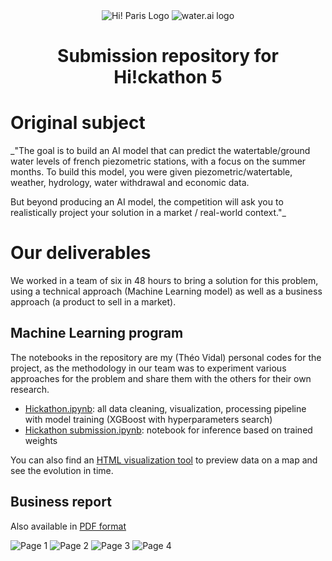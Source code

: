 <div align="center">
    <img src="assets/hiparis.jpg" alt="Hi! Paris Logo">
    <img src="assets/waterai.png" alt="water.ai logo">
    <h1>Submission repository for Hi!ckathon 5</h1>
</div>

# Original subject

_"The goal is to build an AI model that can predict the watertable/ground water levels of french piezometric stations, with a focus on the summer months. To build this model, you were given piezometric/watertable, weather, hydrology, water withdrawal and economic data.

But beyond producing an AI model, the competition will ask you to realistically project your solution in a market / real-world context."_

# Our deliverables

We worked in a team of six in 48 hours to bring a solution for this problem, using a technical approach (Machine Learning model) as well as a business approach (a product to sell in a market).

## Machine Learning program

The notebooks in the repository are my (Théo Vidal) personal codes for the project, as the methodology in our team was to experiment various approaches for the problem and share them with the others for their own research. 

- [Hickathon.ipynb](./Hickathon.ipynb): all data cleaning, visualization, processing pipeline with model training (XGBoost with hyperparameters search)
- [Hickathon submission.ipynb](./Hickathon%20submission.ipynb): notebook for inference based on trained weights

You can also find an [HTML visualization tool](./docs/visualization.html) to preview data on a map and see the evolution in time.

## Business report

Also available in [PDF format](./docs/water.ai%20-%20Scientific&Business%20approach.pdf)

![Page 1](./docs/water.ai%20-%20Scientific&Business%20approach-1.png)
![Page 2](./docs/water.ai%20-%20Scientific&Business%20approach-2.png)
![Page 3](./docs/water.ai%20-%20Scientific&Business%20approach-3.png)
![Page 4](./docs/water.ai%20-%20Scientific&Business%20approach-4.png)


